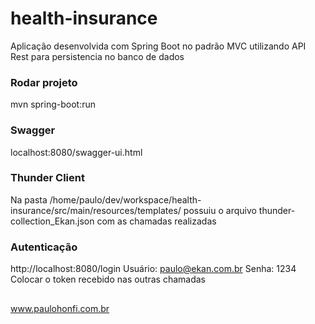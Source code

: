 # health-insurance
Aplicação desenvolvida com Spring Boot no padrão MVC utilizando API Rest para persistencia no banco de dados


### Rodar projeto
mvn spring-boot:run

### Swagger
localhost:8080/swagger-ui.html

### Thunder Client
Na pasta /home/paulo/dev/workspace/health-insurance/src/main/resources/templates/ possuiu o arquivo thunder-collection_Ekan.json com as chamadas realizadas

### Autenticação
http://localhost:8080/login
Usuário: paulo@ekan.com.br
Senha: 1234
Colocar o token recebido nas outras chamadas

##
www.paulohonfi.com.br

